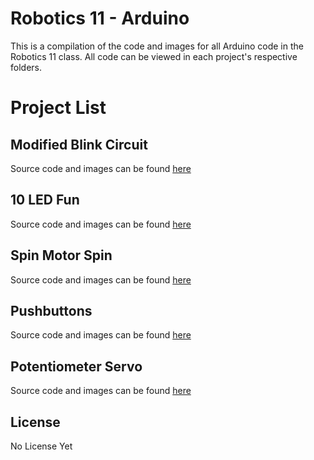 # Robotics 11 - Arduino

This is a compilation of the code and images for all Arduino code in the Robotics 11 class. All code can be viewed in each project's respective folders.

# Project List

## Modified Blink Circuit

Source code and images can be found [here](https://github.com/GuhBean/Robotics11Arduino/tree/main/modifiedBlinkCircuit)

## 10 LED Fun

Source code and images can be found [here](https://github.com/GuhBean/Robotics11Arduino/tree/main/10LEDfun)

## Spin Motor Spin

Source code and images can be found [here](https://github.com/GuhBean/Robotics11Arduino/tree/main/SpinMotorSpin)

## Pushbuttons

Source code and images can be found [here](https://github.com/GuhBean/Robotics11Arduino/tree/main/Pushbuttons)

## Potentiometer Servo

Source code and images can be found [here](https://github.com/GuhBean/Robotics11Arduino/tree/main/potentiometerServo)

## License

No License Yet
